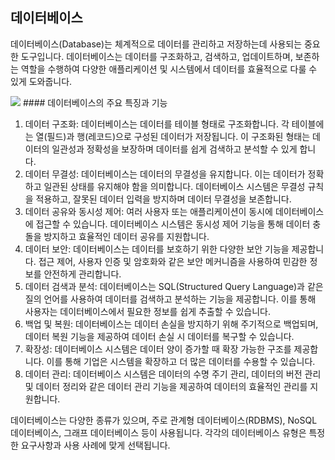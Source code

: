 ## 데이터베이스

<div>

  데이터베이스(Database)는 체계적으로 데이터를 관리하고 저장하는데 사용되는 중요한 도구입니다. 데이터베이스는 데이터를 구조화하고, 검색하고, 업데이트하며, 보존하는 역할을 수행하여 다양한 애플리케이션 및 시스템에서 데이터를 효율적으로 다룰 수 있게 도와줍니다.

  <img src=https://github.com/Joo-Veloper/TIL/assets/134623719/822611b3-5c54-48ec-bc24-82aad21ff6a9>
  #### 데이터베이스의 주요 특징과 기능
  
  1. 데이터 구조화: 데이터베이스는 데이터를 테이블 형태로 구조화합니다. 각 테이블에는 열(필드)과 행(레코드)으로 구성된 데이터가 저장됩니다. 이 구조화된 형태는 데이터의 일관성과 정확성을 보장하며 데이터를 쉽게 검색하고 분석할 수 있게 합니다.
  2. 데이터 무결성: 데이터베이스는 데이터의 무결성을 유지합니다. 이는 데이터가 정확하고 일관된 상태를 유지해야 함을 의미합니다. 데이터베이스 시스템은 무결성 규칙을 적용하고, 잘못된 데이터 입력을 방지하며 데이터 무결성을 보존합니다.
  3. 데이터 공유와 동시성 제어: 여러 사용자 또는 애플리케이션이 동시에 데이터베이스에 접근할 수 있습니다. 데이터베이스 시스템은 동시성 제어 기능을 통해 데이터 충돌을 방지하고 효율적인 데이터 공유를 지원합니다.
  4. 데이터 보안: 데이터베이스는 데이터를 보호하기 위한 다양한 보안 기능을 제공합니다. 접근 제어, 사용자 인증 및 암호화와 같은 보안 메커니즘을 사용하여 민감한 정보를 안전하게 관리합니다.
  5. 데이터 검색과 분석: 데이터베이스는 SQL(Structured Query Language)과 같은 질의 언어를 사용하여 데이터를 검색하고 분석하는 기능을 제공합니다. 이를 통해 사용자는 데이터베이스에서 필요한 정보를 쉽게 추출할 수 있습니다.
  6. 백업 및 복원: 데이터베이스는 데이터 손실을 방지하기 위해 주기적으로 백업되며, 데이터 복원 기능을 제공하여 데이터 손실 시 데이터를 복구할 수 있습니다.
  7. 확장성: 데이터베이스 시스템은 데이터 양이 증가할 때 확장 가능한 구조를 제공합니다. 이를 통해 기업은 시스템을 확장하고 더 많은 데이터를 수용할 수 있습니다.
  8. 데이터 관리: 데이터베이스 시스템은 데이터의 수명 주기 관리, 데이터의 버전 관리 및 데이터 정리와 같은 데이터 관리 기능을 제공하여 데이터의 효율적인 관리를 지원합니다.

  데이터베이스는 다양한 종류가 있으며, 주로 관계형 데이터베이스(RDBMS), NoSQL 데이터베이스, 그래프 데이터베이스 등이 사용됩니다. 각각의 데이터베이스 유형은 특정한 요구사항과 사용 사례에 맞게 선택됩니다.
</div>
